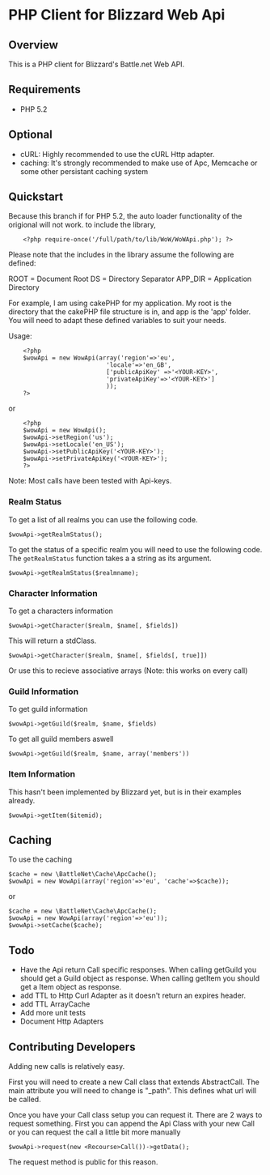 PHP Client for Blizzard Web Api
===============================

Overview
--------
This is a PHP client for Blizzard's Battle.net Web API.

Requirements
------------
* PHP 5.2

Optional
--------
* cURL: Highly recommended to use the cURL Http adapter.
* caching: It's strongly recommended to make use of Apc, Memcache or some other persistant caching system

Quickstart
----------
Because this branch if for PHP 5.2, the auto loader functionality of the origional will not work. to include the library, 

		<?php require-once('/full/path/to/lib/WoW/WoWApi.php'); ?>

Please note that the includes in the library assume the following are defined:

ROOT = Document Root
DS = Directory Separator
APP_DIR = Application Directory

For example, I am using cakePHP for my application. My root is the directory that the cakePHP file structure is in, and app is the 'app' folder. You will need to adapt these defined variables to suit your needs.

Usage:

		<?php
		$wowApi = new WowApi(array('region'=>'eu', 
							   'locale'=>'en_GB',
							   ['publicApiKey' =>'<YOUR-KEY>', 
							   'privateApiKey'=>'<YOUR-KEY>']
							   ));
		?>
or

		<?php
		$wowApi = new WowApi();
		$wowApi->setRegion('us');
		$wowApi->setLocale('en_US');
		$wowApi->setPublicApiKey('<YOUR-KEY>');
		$wowApi->setPrivateApiKey('<YOUR-KEY>');
		?>
Note: Most calls have been tested with Api-keys.

### Realm Status
To get a list of all realms you can use the following code.

	$wowApi->getRealmStatus();
To get the status of a specific realm you will need to use the following code.
The `getRealmStatus` function takes a a string as its argument. 

	$wowApi->getRealmStatus($realmname);
	
### Character Information
To get a characters information

	$wowApi->getCharacter($realm, $name[, $fields])
This will return a stdClass. 

	$wowApi->getCharacter($realm, $name[, $fields[, true]])
Or use this to recieve associative arrays
(Note: this works on every call)

### Guild Information
To get guild information
	
	$wowApi->getGuild($realm, $name, $fields)
To get all guild members aswell

	$wowApi->getGuild($realm, $name, array('members'))

### Item Information
This hasn't been implemented by Blizzard yet, but is in their examples already.

	$wowApi->getItem($itemid);

Caching
--------

To use the caching

	$cache = new \BattleNet\Cache\ApcCache();
	$wowApi = new WowApi(array('region'=>'eu', 'cache'=>$cache));
or

	$cache = new \BattleNet\Cache\ApcCache();
	$wowApi = new WowApi(array('region'=>'eu'));
	$wowApi->setCache($cache);	
	
Todo
----

- Have the Api return Call specific responses. 
When calling getGuild you should get a Guild object as response.
When calling getItem you should get a Item object as response.
- add TTL to Http Curl Adapter as it doesn't return an expires header.
- add TTL ArrayCache
- Add more unit tests
- Document Http Adapters

Contributing Developers
-----------------------

Adding new calls is relatively easy.

First you will need to create a new <Resource>Call class that extends AbstractCall.
The main attribute you will need to change is "_path". This defines what url will be called.

Once you have your Call class setup you can request it.
There are 2 ways to request something.
First you can append the <Game>Api Class with your new <Resource>Call 
or you can request the call a little bit more manually

	$wowApi->request(new <Recourse>Call())->getData();
The request method is public for this reason.   
